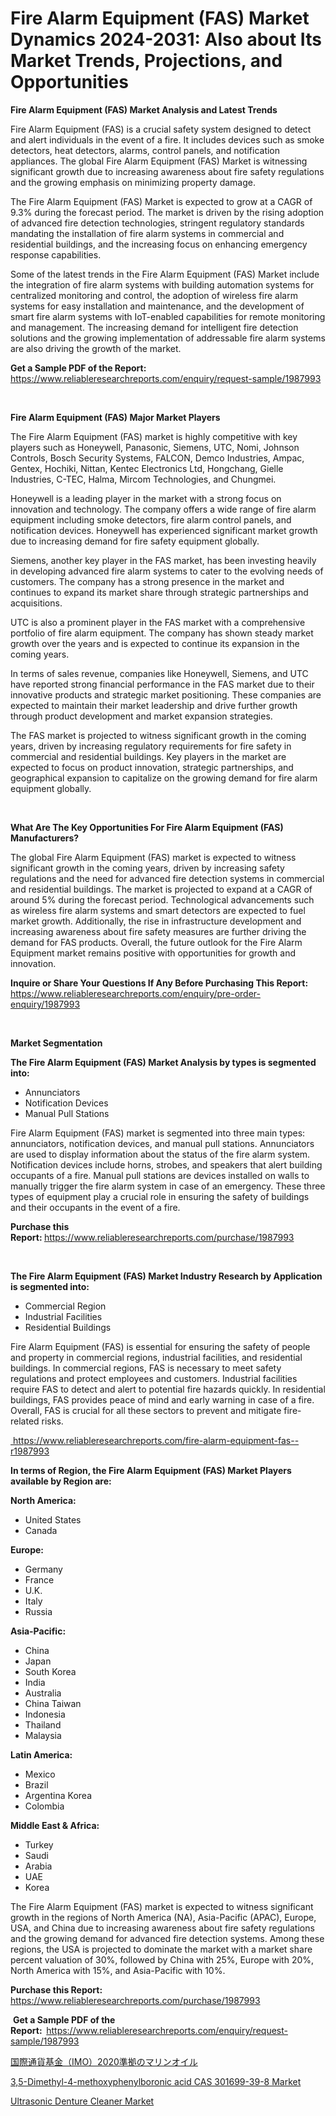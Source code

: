 <p><h1>Fire Alarm Equipment (FAS) Market Dynamics 2024-2031: Also about Its Market Trends, Projections, and Opportunities</h1></p><p><strong>Fire Alarm Equipment (FAS) Market Analysis and Latest Trends</strong></p>
<p><p>Fire Alarm Equipment (FAS) is a crucial safety system designed to detect and alert individuals in the event of a fire. It includes devices such as smoke detectors, heat detectors, alarms, control panels, and notification appliances. The global Fire Alarm Equipment (FAS) Market is witnessing significant growth due to increasing awareness about fire safety regulations and the growing emphasis on minimizing property damage.</p><p>The Fire Alarm Equipment (FAS) Market is expected to grow at a CAGR of 9.3% during the forecast period. The market is driven by the rising adoption of advanced fire detection technologies, stringent regulatory standards mandating the installation of fire alarm systems in commercial and residential buildings, and the increasing focus on enhancing emergency response capabilities.</p><p>Some of the latest trends in the Fire Alarm Equipment (FAS) Market include the integration of fire alarm systems with building automation systems for centralized monitoring and control, the adoption of wireless fire alarm systems for easy installation and maintenance, and the development of smart fire alarm systems with IoT-enabled capabilities for remote monitoring and management. The increasing demand for intelligent fire detection solutions and the growing implementation of addressable fire alarm systems are also driving the growth of the market.</p></p>
<p><strong>Get a Sample PDF of the Report:&nbsp;</strong> <a href="https://www.reliableresearchreports.com/enquiry/request-sample/1987993">https://www.reliableresearchreports.com/enquiry/request-sample/1987993</a></p>
<p>&nbsp;</p>
<p><strong>Fire Alarm Equipment (FAS) Major Market Players</strong></p>
<p><p>The Fire Alarm Equipment (FAS) market is highly competitive with key players such as Honeywell, Panasonic, Siemens, UTC, Nomi, Johnson Controls, Bosch Security Systems, FALCON, Demco Industries, Ampac, Gentex, Hochiki, Nittan, Kentec Electronics Ltd, Hongchang, Gielle Industries, C-TEC, Halma, Mircom Technologies, and Chungmei.</p><p>Honeywell is a leading player in the market with a strong focus on innovation and technology. The company offers a wide range of fire alarm equipment including smoke detectors, fire alarm control panels, and notification devices. Honeywell has experienced significant market growth due to increasing demand for fire safety equipment globally.</p><p>Siemens, another key player in the FAS market, has been investing heavily in developing advanced fire alarm systems to cater to the evolving needs of customers. The company has a strong presence in the market and continues to expand its market share through strategic partnerships and acquisitions.</p><p>UTC is also a prominent player in the FAS market with a comprehensive portfolio of fire alarm equipment. The company has shown steady market growth over the years and is expected to continue its expansion in the coming years.</p><p>In terms of sales revenue, companies like Honeywell, Siemens, and UTC have reported strong financial performance in the FAS market due to their innovative products and strategic market positioning. These companies are expected to maintain their market leadership and drive further growth through product development and market expansion strategies.</p><p>The FAS market is projected to witness significant growth in the coming years, driven by increasing regulatory requirements for fire safety in commercial and residential buildings. Key players in the market are expected to focus on product innovation, strategic partnerships, and geographical expansion to capitalize on the growing demand for fire alarm equipment globally.</p></p>
<p>&nbsp;</p>
<p><strong>What Are The Key Opportunities For Fire Alarm Equipment (FAS) Manufacturers?</strong></p>
<p><p>The global Fire Alarm Equipment (FAS) market is expected to witness significant growth in the coming years, driven by increasing safety regulations and the need for advanced fire detection systems in commercial and residential buildings. The market is projected to expand at a CAGR of around 5% during the forecast period. Technological advancements such as wireless fire alarm systems and smart detectors are expected to fuel market growth. Additionally, the rise in infrastructure development and increasing awareness about fire safety measures are further driving the demand for FAS products. Overall, the future outlook for the Fire Alarm Equipment market remains positive with opportunities for growth and innovation.</p></p>
<p><strong>Inquire or Share Your Questions If Any Before Purchasing This Report:</strong> <a href="https://www.reliableresearchreports.com/enquiry/pre-order-enquiry/1987993">https://www.reliableresearchreports.com/enquiry/pre-order-enquiry/1987993</a></p>
<p>&nbsp;</p>
<p><strong>Market Segmentation</strong></p>
<p><strong>The Fire Alarm Equipment (FAS) Market Analysis by types is segmented into:</strong></p>
<p><ul><li>Annunciators</li><li>Notification Devices</li><li>Manual Pull Stations</li></ul></p>
<p><p>Fire Alarm Equipment (FAS) market is segmented into three main types: annunciators, notification devices, and manual pull stations. Annunciators are used to display information about the status of the fire alarm system. Notification devices include horns, strobes, and speakers that alert building occupants of a fire. Manual pull stations are devices installed on walls to manually trigger the fire alarm system in case of an emergency. These three types of equipment play a crucial role in ensuring the safety of buildings and their occupants in the event of a fire.</p></p>
<p><strong>Purchase this Report:&nbsp;</strong><a href="https://www.reliableresearchreports.com/purchase/1987993">https://www.reliableresearchreports.com/purchase/1987993</a></p>
<p>&nbsp;</p>
<p><strong>The Fire Alarm Equipment (FAS) Market Industry Research by Application is segmented into:</strong></p>
<p><ul><li>Commercial Region</li><li>Industrial Facilities</li><li>Residential Buildings</li></ul></p>
<p><p>Fire Alarm Equipment (FAS) is essential for ensuring the safety of people and property in commercial regions, industrial facilities, and residential buildings. In commercial regions, FAS is necessary to meet safety regulations and protect employees and customers. Industrial facilities require FAS to detect and alert to potential fire hazards quickly. In residential buildings, FAS provides peace of mind and early warning in case of a fire. Overall, FAS is crucial for all these sectors to prevent and mitigate fire-related risks.</p></p>
<p><a href="https://www.reliableresearchreports.com/fire-alarm-equipment-fas--r1987993">&nbsp;https://www.reliableresearchreports.com/fire-alarm-equipment-fas--r1987993</a></p>
<p><strong>In terms of Region, the Fire Alarm Equipment (FAS) Market Players available by Region are:</strong></p>
<p>
    <p> <strong> North America: </strong>
        <ul>
            <li>United States</li>
            <li>Canada</li>
        </ul>
        </p> 
    <p> <strong> Europe: </strong>
        <ul>
            <li>Germany</li>
            <li>France</li>
            <li>U.K.</li>
            <li>Italy</li>
            <li>Russia</li>
        </ul>
        </p> 
    <p> <strong> Asia-Pacific: </strong>
        <ul>
            <li>China</li>
            <li>Japan</li>
            <li>South Korea</li>
            <li>India</li>
            <li>Australia</li>
            <li>China Taiwan</li>
            <li>Indonesia</li>
            <li>Thailand</li>
            <li>Malaysia</li>
        </ul>
        </p> 
    <p> <strong> Latin America: </strong>
        <ul>
            <li>Mexico</li>
            <li>Brazil</li>
            <li>Argentina Korea</li>
            <li>Colombia</li>
        </ul>
        </p> 
    <p> <strong> Middle East & Africa: </strong>
        <ul>
            <li>Turkey</li>
            <li>Saudi</li>
            <li>Arabia</li>
            <li>UAE</li>
            <li>Korea</li>
        </ul>
    </p>
    </p>
<p><p>The Fire Alarm Equipment (FAS) market is expected to witness significant growth in the regions of North America (NA), Asia-Pacific (APAC), Europe, USA, and China due to increasing awareness about fire safety regulations and the growing demand for advanced fire detection systems. Among these regions, the USA is projected to dominate the market with a market share percent valuation of 30%, followed by China with 25%, Europe with 20%, North America with 15%, and Asia-Pacific with 10%.</p></p>
<p><strong>Purchase this Report: </strong><a href="https://www.reliableresearchreports.com/purchase/1987993">https://www.reliableresearchreports.com/purchase/1987993</a></p>
<p>&nbsp;<strong>Get a Sample PDF of the Report:&nbsp;&nbsp;</strong><a href="https://www.reliableresearchreports.com/enquiry/request-sample/1987993">https://www.reliableresearchreports.com/enquiry/request-sample/1987993</a></p>
<p><strong></strong></p>
<p><p><a href="https://github.com/andrade7361/Market-Research-Report-List-2/blob/main/7231839165219.md">国際通貨基金（IMO）2020準拠のマリンオイル</a></p><p><a href="https://www.linkedin.com/pulse/global-35-dimethyl-4-methoxyphenylboronic-acid-cas-301699-39-8-szjec?trackingId=dQfDwHwX8Q%2BlInBYZv4i1Q%3D%3D">3,5-Dimethyl-4-methoxyphenylboronic acid CAS 301699-39-8 Market</a></p><p><a href="https://www.linkedin.com/pulse/ultrasonic-denture-cleaner-market-research-report-includes-0kmkc">Ultrasonic Denture Cleaner Market</a></p></p>